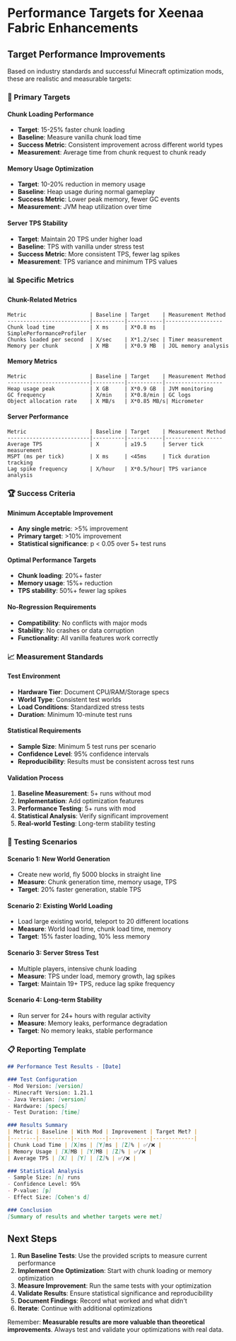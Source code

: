 # Performance Targets for Xeenaa Fabric Enhancements

## Target Performance Improvements

Based on industry standards and successful Minecraft optimization mods, these are realistic and measurable targets:

### 🎯 Primary Targets

#### Chunk Loading Performance
- **Target**: 15-25% faster chunk loading
- **Baseline**: Measure vanilla chunk load time
- **Success Metric**: Consistent improvement across different world types
- **Measurement**: Average time from chunk request to chunk ready

#### Memory Usage Optimization
- **Target**: 10-20% reduction in memory usage
- **Baseline**: Heap usage during normal gameplay
- **Success Metric**: Lower peak memory, fewer GC events
- **Measurement**: JVM heap utilization over time

#### Server TPS Stability
- **Target**: Maintain 20 TPS under higher load
- **Baseline**: TPS with vanilla under stress test
- **Success Metric**: More consistent TPS, fewer lag spikes
- **Measurement**: TPS variance and minimum TPS values

### 📊 Specific Metrics

#### Chunk-Related Metrics
```
Metric                    | Baseline | Target    | Measurement Method
--------------------------|----------|-----------|------------------
Chunk load time           | X ms     | X*0.8 ms  | SimplePerformanceProfiler
Chunks loaded per second  | X/sec    | X*1.2/sec | Timer measurement
Memory per chunk          | X MB     | X*0.9 MB  | JOL memory analysis
```

#### Memory Metrics
```
Metric                    | Baseline | Target    | Measurement Method
--------------------------|----------|-----------|------------------
Heap usage peak           | X GB     | X*0.9 GB  | JVM monitoring
GC frequency              | X/min    | X*0.8/min | GC logs
Object allocation rate    | X MB/s   | X*0.85 MB/s| Micrometer
```

#### Server Performance
```
Metric                    | Baseline | Target    | Measurement Method
--------------------------|----------|-----------|------------------
Average TPS               | X        | ≥19.5     | Server tick measurement
MSPT (ms per tick)        | X ms     | <45ms     | Tick duration tracking
Lag spike frequency       | X/hour   | X*0.5/hour| TPS variance analysis
```

### 🏆 Success Criteria

#### Minimum Acceptable Improvement
- **Any single metric**: >5% improvement
- **Primary target**: >10% improvement
- **Statistical significance**: p < 0.05 over 5+ test runs

#### Optimal Performance Targets
- **Chunk loading**: 20%+ faster
- **Memory usage**: 15%+ reduction
- **TPS stability**: 50%+ fewer lag spikes

#### No-Regression Requirements
- **Compatibility**: No conflicts with major mods
- **Stability**: No crashes or data corruption
- **Functionality**: All vanilla features work correctly

### 📈 Measurement Standards

#### Test Environment
- **Hardware Tier**: Document CPU/RAM/Storage specs
- **World Type**: Consistent test worlds
- **Load Conditions**: Standardized stress tests
- **Duration**: Minimum 10-minute test runs

#### Statistical Requirements
- **Sample Size**: Minimum 5 test runs per scenario
- **Confidence Level**: 95% confidence intervals
- **Reproducibility**: Results must be consistent across test runs

#### Validation Process
1. **Baseline Measurement**: 5+ runs without mod
2. **Implementation**: Add optimization features
3. **Performance Testing**: 5+ runs with mod
4. **Statistical Analysis**: Verify significant improvement
5. **Real-world Testing**: Long-term stability testing

### 🔧 Testing Scenarios

#### Scenario 1: New World Generation
- Create new world, fly 5000 blocks in straight line
- **Measure**: Chunk generation time, memory usage, TPS
- **Target**: 20% faster generation, stable TPS

#### Scenario 2: Existing World Loading
- Load large existing world, teleport to 20 different locations
- **Measure**: World load time, chunk load time, memory
- **Target**: 15% faster loading, 10% less memory

#### Scenario 3: Server Stress Test
- Multiple players, intensive chunk loading
- **Measure**: TPS under load, memory growth, lag spikes
- **Target**: Maintain 19+ TPS, reduce lag spike frequency

#### Scenario 4: Long-term Stability
- Run server for 24+ hours with regular activity
- **Measure**: Memory leaks, performance degradation
- **Target**: No memory leaks, stable performance

### 📋 Reporting Template

```markdown
## Performance Test Results - [Date]

### Test Configuration
- Mod Version: [version]
- Minecraft Version: 1.21.1
- Java Version: [version]
- Hardware: [specs]
- Test Duration: [time]

### Results Summary
| Metric | Baseline | With Mod | Improvement | Target Met? |
|--------|----------|----------|-------------|-------------|
| Chunk Load Time | [X]ms | [Y]ms | [Z]% | ✅/❌ |
| Memory Usage | [X]MB | [Y]MB | [Z]% | ✅/❌ |
| Average TPS | [X] | [Y] | [Z]% | ✅/❌ |

### Statistical Analysis
- Sample Size: [n] runs
- Confidence Level: 95%
- P-value: [p]
- Effect Size: [Cohen's d]

### Conclusion
[Summary of results and whether targets were met]
```

## Next Steps

1. **Run Baseline Tests**: Use the provided scripts to measure current performance
2. **Implement One Optimization**: Start with chunk loading or memory optimization
3. **Measure Improvement**: Run the same tests with your optimization
4. **Validate Results**: Ensure statistical significance and reproducibility
5. **Document Findings**: Record what worked and what didn't
6. **Iterate**: Continue with additional optimizations

Remember: **Measurable results are more valuable than theoretical improvements**. Always test and validate your optimizations with real data.